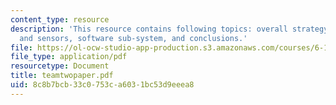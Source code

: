 ```yaml
---
content_type: resource
description: 'This resource contains following topics: overall strategy, mechanisms
  and sensors, software sub-system, and conclusions.'
file: https://ol-ocw-studio-app-production.s3.amazonaws.com/courses/6-186-mobile-autonomous-systems-laboratory-january-iap-2005/8c8b7bcb33c0753ca6031bc53d9eeea8_teamtwopaper.pdf
file_type: application/pdf
resourcetype: Document
title: teamtwopaper.pdf
uid: 8c8b7bcb-33c0-753c-a603-1bc53d9eeea8
---
```

